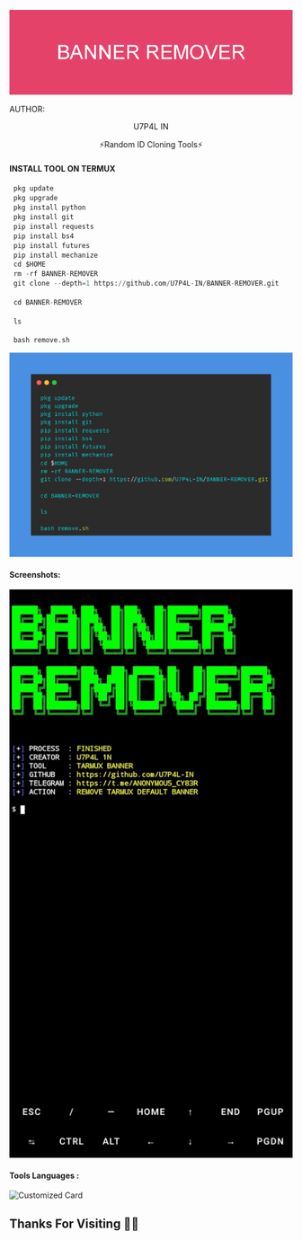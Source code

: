 <p align="center"><img src="https://github.com/U7P4L-IN/BANNER-REMOVER/blob/main/Image/BANNER_REMOVER.png">


AUTHOR:
<p align="center">
U7P4L IN 

</br>
<p align="center">
      ⚡Random ID Cloning Tools⚡

</p>
  
#### INSTALL TOOL ON TERMUX
```python
 pkg update
 pkg upgrade
 pkg install python
 pkg install git
 pip install requests
 pip install bs4
 pip install futures
 pip install mechanize
 cd $HOME 
 rm -rf BANNER-REMOVER
 git clone --depth=1 https://github.com/U7P4L-IN/BANNER-REMOVER.git

 cd BANNER-REMOVER

 ls

 bash remove.sh
```
<p align="center"><img src="https://github.com/U7P4L-IN/BANNER-REMOVER/blob/main/Image/carbon%20(1).png">

#### Screenshots:

<p align="center"><img src="https://github.com/U7P4L-IN/BANNER-REMOVER/blob/main/Image/Screenshot_2023-07-18-15-08-58-915_com.termux-01.jpeg">


#### Tools Languages :

![Customized Card](https://github-readme-stats.vercel.app/api/pin?username=U7P4L-IN&repo=BANNER-REMOVER&title_color=fff&icon_color=f9f9f9&text_color=9f9f9f&bg_color=151515)

## Thanks For Visiting 🧡🧡
